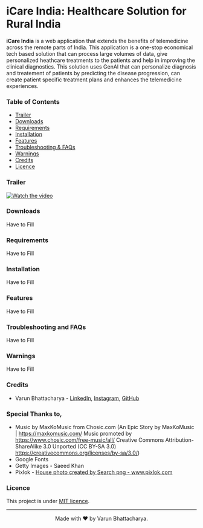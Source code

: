 # **iCare India**: Healthcare Solution for Rural India

**iCare India** is a web application that extends the benefits of telemedicine across the remote parts of India. This application is a one-stop economical tech based solution that can process large volumes of data, give personalized heathcare treatments to the patients and help in improving the clinical diagnostics. This solution uses GenAI that can personalize diagnosis and treatement of patients by predicting the disease progression, can create patient specific treatment plans and enhances the telemedicine experiences.

### **Table of Contents**
- [Trailer](#trailer)
- [Downloads](#downloads)
- [Requirements](#requirements)
- [Installation](#installation)
- [Features](#features)
- [Troubleshooting &amp; FAQs](#troubleshooting-and-faqs)
- [Warnings](#warnings)
- [Credits](#credits)
- [Licence](#licence)


### **Trailer**
[![Watch the video](https://img.youtube.com/vi/9Q1QZx7X3Zc/maxresdefault.jpg)](https://youtu.be/9Q1QZx7X3Zc)


### **Downloads**
Have to Fill


### **Requirements**
Have to Fill


### **Installation**
Have to Fill


### **Features**
Have to Fill


### **Troubleshooting and FAQs**
Have to Fill


### **Warnings**
Have to Fill


### **Credits**
- Varun Bhattacharya - <a href="https://www.linkedin.com/in/varunbhattacharya/">LinkedIn</a>, <a href="https://www.instagram.com/varunbhattacharya.in/">Instagram</a>, <a href="https://github.com/VarunBhattacharya/">GitHub</a>


### **Special Thanks to,**
- Music by MaxKoMusic from Chosic.com
(An Epic Story by MaxKoMusic | https://maxkomusic.com/
Music promoted by https://www.chosic.com/free-music/all/
Creative Commons Attribution-ShareAlike 3.0 Unported (CC BY-SA 3.0)
https://creativecommons.org/licenses/by-sa/3.0/)
- Google Fonts
- Getty Images - Saeed Khan
- Pixlok - <a href="https://pixlok.com/images/ipl-png-logo-free-download/">House photo created by Search png - www.pixlok.com</a>


### **Licence**
This project is under <a href="https://mit-license.org/">MIT licence</a>.


<hr>
<center>
    Made with &#10084;&#65039; by Varun Bhattacharya.
</center>